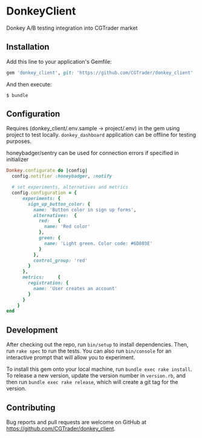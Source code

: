 # DonkeyClient

Donkey A/B testing integration into CGTrader market

## Installation

Add this line to your application's Gemfile:

```ruby
gem 'donkey_client', git: 'https://github.com/CGTrader/donkey_client'
```

And then execute:

    $ bundle
    
## Configuration
Requires (donkey_client/.env.sample -> project/.env) in the gem using project to test locally. `donkey_dashboard` application can be offline for testing purposes.

honeybadger/sentry can be used for connection errors if specified in initializer
```ruby
Donkey.configurate do |config|
  config.notifier :honeybadger, :notify

  # set experiments, alternatives and metrics
  config.configuration = {
      experiments: {
        sign_up_button_color: {
          name: 'Button color in sign up forms',
          alternatives:  {
            red:   {
              name: 'Red color'
            },
            green: {
              name: 'Light green. Color code: #6D803E'
            }
          },
          control_group: 'red'
        }
      },
      metrics:     {
        registration: {
          name: 'User creates an account'
        }
      }
    }
end
``` 

## Development

After checking out the repo, run `bin/setup` to install dependencies. Then, run `rake spec` to run the tests. You can also run `bin/console` for an interactive prompt that will allow you to experiment.

To install this gem onto your local machine, run `bundle exec rake install`. To release a new version, update the version number in `version.rb`, and then run `bundle exec rake release`, which will create a git tag for the version.

## Contributing

Bug reports and pull requests are welcome on GitHub at https://github.com/CGTrader/donkey_client.
